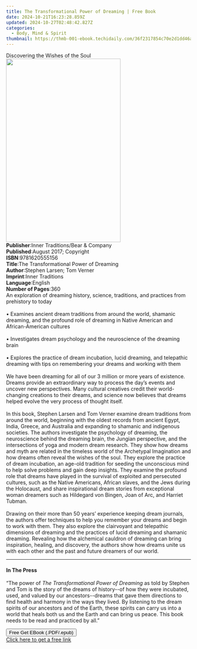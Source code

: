 ```yaml
---
title: The Transformational Power of Dreaming | Free Book
date: 2024-10-21T16:23:28.859Z
updated: 2024-10-27T02:48:42.827Z
categories:
  - Body, Mind & Spirit
thumbnail: https://thmb-001-ebook.techidaily.com/36f2317854c70e2d1dd46a5e764d04cacb2e9667182e83e0e89034c38e5ac46e.jpg
---
```

<main id="book-container">
  <div class="flex flex-col">
    <div class="book-brief flex-1 py-6 px-4 sm:p-6 md:py-10 md:px-8">
      <!-- brief-->
      <div class="book-brief-main">Discovering the Wishes of the Soul</div>
    </div>
    <div
      class="book-meta-info flex-1 grid gap-4 col-start-1 col-end-3 row-start-1 sm:mb-6 sm:grid-cols-4 lg:gap-6 lg:col-start-2 lg:row-end-6 lg:row-span-6 lg:mb-0"
    >
      <div
        class="book-meta-info-left place-content-center mt-4 p-4 text-sm leading-6 col-start-2 col-span-2 dark:text-slate-400"
      >
        <img
          class="w-full h-500 object-cover rounded-lg sm:h-255 sm:col-span-2 lg:col-span-full"
          src="https://img-001-ebook.techidaily.com/32b3976bd8f90a4b669b57268e2961e3639c2e2307a2c20b18808cdfe2e5bdb6.jpg"
          alt=""
          width="312"
          height="500"
        />
      </div>
      <div
        class="book-meta-info-right mt-2 col-start-1 row-start-2 col-span-3 self-center"
      >
        <!-- meta data  -->
        <div class="flex flex-col px-4 md:px-8">
          <div class="flex-1">
            <strong>Publisher</strong>:<span class="px-2"
              >Inner Traditions/Bear &amp; Company</span
            >
          </div>
          <div class="flex-1">
            <strong>Published</strong>:<span class="px-2"
              >August 2017; Copyright</span
            >
          </div>
          <div class="flex-1">
            <strong>ISBN</strong>:<span class="px-2">9781620555156</span>
          </div>
          <div class="flex-1">
            <strong>Title</strong>:<span class="px-2"
              >The Transformational Power of Dreaming</span
            >
          </div>
          <div class="flex-1">
            <strong>Author</strong>:<span class="px-2"
              >Stephen Larsen; Tom Verner</span
            >
          </div>
          <div class="flex-1">
            <strong>Imprint</strong>:<span class="px-2">Inner Traditions</span>
          </div>
          <div class="flex-1">
            <strong>Language</strong>:<span class="px-2">English</span>
          </div>
          <div class="flex-1">
            <strong>Number of Pages</strong>:<span class="px-2">360</span>
          </div>
        </div>
      </div>
    </div>
    <div class="book-description flex-1 py-6 px-4 sm:p-6 md:py-10 md:px-8">
      <div class="book-description-main">
        <div accordion-content="" id="description">
          An exploration of dreaming history, science, traditions, and practices
          from prehistory to today<br /><br />• Examines ancient dream
          traditions from around the world, shamanic dreaming, and the profound
          role of dreaming in Native American and African-American cultures<br /><br />•
          Investigates dream psychology and the neuroscience of the dreaming
          brain<br /><br />• Explores the practice of dream incubation, lucid
          dreaming, and telepathic dreaming with tips on remembering your dreams
          and working with them<br /><br />We have been dreaming for all of our
          3 million or more years of existence. Dreams provide an extraordinary
          way to process the day’s events and uncover new perspectives. Many
          cultural creatives credit their world-changing creations to their
          dreams, and science now believes that dreams helped evolve the very
          process of thought itself.<br /><br />In this book, Stephen Larsen and
          Tom Verner examine dream traditions from around the world, beginning
          with the oldest records from ancient Egypt, India, Greece, and
          Australia and expanding to shamanic and indigenous societies. The
          authors investigate the psychology of dreaming, the neuroscience
          behind the dreaming brain, the Jungian perspective, and the
          intersections of yoga and modern dream research. They show how dreams
          and myth are related in the timeless world of the Archetypal
          Imagination and how dreams often reveal the wishes of the soul. They
          explore the practice of dream incubation, an age-old tradition for
          seeding the unconscious mind to help solve problems and gain deep
          insights. They examine the profound role that dreams have played in
          the survival of exploited and persecuted cultures, such as the Native
          Americans, African slaves, and the Jews during the Holocaust, and
          share inspirational dream stories from exceptional woman dreamers such
          as Hildegard von Bingen, Joan of Arc, and Harriet Tubman.<br /><br />Drawing
          on their more than 50 years’ experience keeping dream journals, the
          authors offer techniques to help you remember your dreams and begin to
          work with them. They also explore the clairvoyant and telepathic
          dimensions of dreaming and the practices of lucid dreaming and
          shamanic dreaming. Revealing how the alchemical cauldron of dreaming
          can bring inspiration, healing, and discovery, the authors show how
          dreams unite us with each other and the past and future dreamers of
          our world.
        </div>
        <div class="accordion-fader"></div>
      </div>
    </div>
    <div class="book-excerpts flex-1 py-6 px-4 sm:p-6 md:py-10 md:px-8">
      <!-- excerpts-->
      <div class="book-excerpts-main">
        <hr />
        <h4 class="placeholder placeholder-heading">
          <span>In The Press</span>
        </h4>
        <p>
          “The power of <i>The Transformational Power of Dreaming</i> as told by
          Stephen and Tom is the story of the dreams of history--of how they
          were incubated, used, and valued by our ancestors--dreams that gave
          them directions to find health and harmony in the ways they lived. By
          listening to the dream spirits of our ancestors and of the Earth,
          these spirits can carry us into a world that heals both us and the
          Earth and can bring us peace. This book needs to be read and practiced
          by all.”
        </p>
      </div>
    </div>
    <div
      class="book-about-author flex-1 py-6 px-4 sm:p-6 md:py-10 md:px-8"
    ></div>
    <div class="book-free-get flex-1 py-6 px-4 sm:p-6 md:py-10 md:px-8">
      <button
        id="btn-free-get"
        class="bg-blue-500 hover:bg-blue-700 text-white font-bold py-2 px-4 rounded"
      >
        Free Get EBook (.PDF/.epub)
      </button>
      <div id="countdown-display" class="px-2 text-lg mt-2"></div>
      <a
        id="free-link"
        class="hidden bg-blue-500 hover:bg-blue-700 text-white font-bold py-2 px-4 rounded"
        href="https://www.ebooks.com/en-us/book/95782219/the-transformational-power-of-dreaming/stephen-larsen/"
        target="_blank"
        >Click here to get a free link</a
      >
    </div>
    <script>
      let countdownTime = 0;
      let countdownInterval = null;
      document
        .getElementById('btn-free-get')
        .addEventListener('click', startCountdown);
      function startCountdown() {
        countdownTime = new Date().getTime() + 60000 * 3;
        countdownInterval = setInterval(updateCountdown, 1000);
        document.getElementById('btn-free-get').disabled = true;
        document
          .getElementById('btn-free-get')
          .classList.add('bg-gray-500', 'cursor-not-allowed');
      }
      function updateCountdown() {
        let currentTime = new Date().getTime();
        let timeLeft = countdownTime - currentTime;
        let secondsLeft = Math.floor(timeLeft / 1000);
        document.getElementById('countdown-display').innerHTML =
          `Remaining time: ${secondsLeft} seconds.`;
        if (secondsLeft <= 0) {
          clearInterval(countdownInterval);
          document.getElementById('btn-free-get').classList.add('hidden');
          document.getElementById('free-link').classList.remove('hidden');
          document.getElementById('countdown-display').innerHTML = '';
        }
      }
    </script>
  </div>
</main>

<ins class="adsbygoogle"
      style="display:block"
      data-ad-client="ca-pub-7571918770474297"
      data-ad-slot="8358498916"
      data-ad-format="auto"
      data-full-width-responsive="true"></ins>
    
